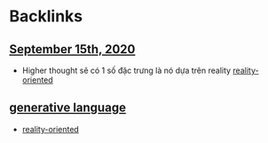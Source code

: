 
# Backlinks
## [September 15th, 2020](<September 15th, 2020.md>)
- Higher thought sẽ có 1 số đặc trưng là nó dựa trên reality [reality-oriented](<reality-oriented.md>)

## [generative language](<generative language.md>)
-  [reality-oriented](<reality-oriented.md>)

